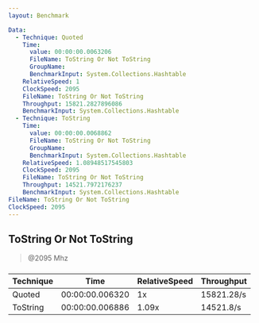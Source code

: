 ```yaml
---
layout: Benchmark

Data: 
  - Technique: Quoted
    Time: 
      value: 00:00:00.0063206
      FileName: ToString Or Not ToString
      GroupName: 
      BenchmarkInput: System.Collections.Hashtable
    RelativeSpeed: 1
    ClockSpeed: 2095
    FileName: ToString Or Not ToString
    Throughput: 15821.2827896086
    BenchmarkInput: System.Collections.Hashtable
  - Technique: ToString
    Time: 
      value: 00:00:00.0068862
      FileName: ToString Or Not ToString
      GroupName: 
      BenchmarkInput: System.Collections.Hashtable
    RelativeSpeed: 1.08948517545803
    ClockSpeed: 2095
    FileName: ToString Or Not ToString
    Throughput: 14521.7972176237
    BenchmarkInput: System.Collections.Hashtable
FileName: ToString Or Not ToString
ClockSpeed: 2095
---
```

ToString Or Not ToString
------------------------
> @2095 Mhz


### 


|Technique|Time           |RelativeSpeed|Throughput|
|---------|---------------|-------------|----------|
|Quoted   |00:00:00.006320|1x           |15821.28/s|
|ToString |00:00:00.006886|1.09x        |14521.8/s |
